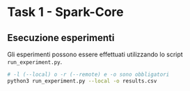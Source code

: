 # Task 1 - Spark-Core

## Esecuzione esperimenti

Gli esperimenti possono essere effettuati utilizzando lo script ```run_experiment.py```.
```bash
# -l (--local) o -r (--remote) e -o sono obbligatori
python3 run_experiment.py --local -o results.csv
```
